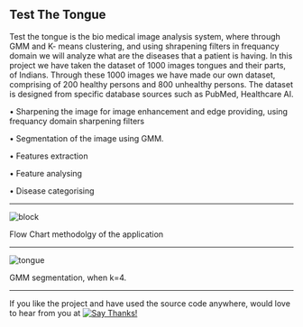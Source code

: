 Test The Tongue
-------------------------------------------------------------------------------------------------
Test the tongue is the bio medical image analysis system, where through GMM and K- means clustering, 
and using shrapening filters in frequancy domain we will analyze what are the diseases that a patient is having.
In this project we have taken the dataset of 1000 images tongues and their parts, of Indians. Through these 1000 
images we have made our own dataset, comprising of 200 healthy persons and 800 unhealthy persons. The dataset 
is designed from specific database sources such as PubMed, Healthcare AI.

• Sharpening the image for image enhancement and edge providing, using frequancy domain sharpening filters

• Segmentation of the image using GMM.

• Features extraction

• Feature analysing

• Disease categorising

------------------------------------------------------------------------------------------------------

 ![block](https://user-images.githubusercontent.com/22126720/46804167-8b83a000-cd7f-11e8-99aa-88d14d832236.png)

   Flow Chart methodolgy of the application
   
 -------------------------------------------------------------------------------------------------------
 
 
![tongue](https://user-images.githubusercontent.com/22126720/46804485-4f9d0a80-cd80-11e8-8e94-5fae9bd74f8e.png)

GMM segmentation, when k=4.

--------------------------------------------------------------------------------------------------------
If you like the project and have used the source code anywhere, would love to hear from you at [![Say Thanks!](https://img.shields.io/badge/SayThanks.io-%E2%98%BC-1EAEDB.svg)](https://saythanks.io/to/Manu-shukla)
